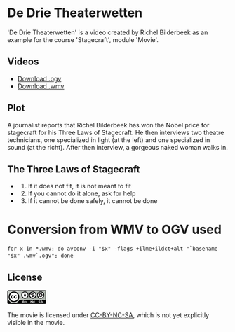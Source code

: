 # De Drie Theaterwetten

'De Drie Theaterwetten' is a video created by Richel Bilderbeek as an example for the course 'Stagecraft', module 'Movie'.

## Videos

 * [Download .ogv](http://richelbilderbeek.nl/ScDeDrieTheaterwetten.ogv)
 * [Download .wmv](http://richelbilderbeek.nl/ScDeDrieTheaterwetten.wmv)

## Plot

A journalist reports that Richel Bilderbeek has won the Nobel price for stagecraft for his Three Laws of Stagecraft. He then interviews two theatre technicians, one specialized in light (at the left) and one specialized in sound (at the richt). After then interview, a gorgeous naked woman walks in.

## The Three Laws of Stagecraft

 * 1. If it does not fit, it is not meant to fit
 * 2. If you cannot do it alone, ask for help
 * 3. If it cannot be done safely, it cannot be done

# Conversion from WMV to OGV used

```
for x in *.wmv; do avconv -i "$x" -flags +ilme+ildct+alt "`basename "$x" .wmv`.ogv"; done
```

## License

![Licensed under CC-BY-NC_SA](License.png)

The movie is licensed under [CC-BY-NC-SA](https://creativecommons.org/licenses/by-nc-sa/3.0/legalcode), which is not yet explicitly visible in the movie.
